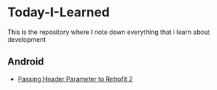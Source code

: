 # Today-I-Learned
This is the repository where I note down everything that I learn about development

## Android
- [Passing Header Parameter to Retrofit 2](/android/passingheaderparametertoretorfit2.md)
